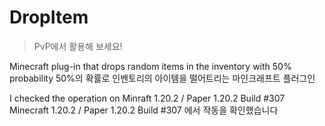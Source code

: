 # DropItem
> PvP에서 활용해 보세요!

Minecraft plug-in that drops random items in the inventory with 50% probability
50%의 확률로 인벤토리의 아이템을 떨어트리는 마인크래프트 플러그인

I checked the operation on Minraft 1.20.2 / Paper 1.20.2 Build #307
Minecraft 1.20.2 / Paper 1.20.2 Build #307 에서 작동을 확인했습니다

